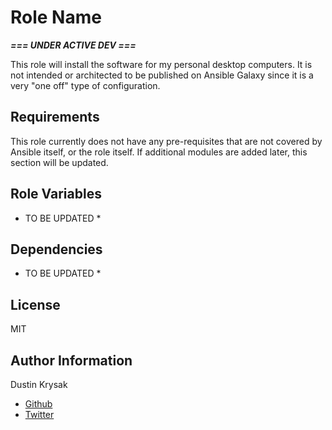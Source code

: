 Role Name
=========

 ***=== UNDER ACTIVE DEV ===***

This role will install the software for my personal desktop computers. It is not intended or architected to be published on Ansible Galaxy since it is a very "one off" type of configuration.

Requirements
------------

This role currently does not have any pre-requisites that are not covered by Ansible itself, or the role itself. If additional modules are added later, this section will be updated.

Role Variables
--------------

* TO BE UPDATED *

Dependencies
------------

* TO BE UPDATED *

License
-------

MIT

Author Information
------------------

Dustin Krysak

* [Github](https://github.com/bashfulrobot)
* [Twitter](https://twitter.com/bashfulrobot)
